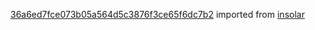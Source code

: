 [36a6ed7fce073b05a564d5c3876f3ce65f6dc7b2](https://github.com/insolar/insolar/commit/36a6ed7fce073b05a564d5c3876f3ce65f6dc7b2) imported from [insolar](https://github.com/insolar/insolar)

